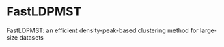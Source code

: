 # FastLDPMST
 FastLDPMST: an efficient density-peak-based clustering method for large-size datasets
